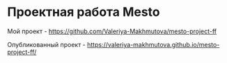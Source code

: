 # Проектная работа Mesto

Мой проект - https://github.com/Valeriya-Makhmutova/mesto-project-ff

Опубликованный проект - https://valeriya-makhmutova.github.io/mesto-project-ff/
